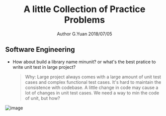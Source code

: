 
# <center>A little Collection of Practice Problems</center>
<center>Author G.Yuan 2018/07/05</center>

## Software Engineering
* How about build a library name minunit? or what's the best pratice to write unit test in large project?
	 > Why: Large project always comes with a large amount of unit test cases and complex functional test cases. It's hard to maintain the consistence with codebase. A little change in code may cause a lot of changes in unit test cases. We need a way to min the code of unit, but how?

![image](https://user-images.githubusercontent.com/20035835/157248738-43730153-10bc-4551-b357-fd300ea2bfd1.png)
